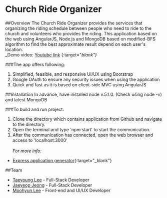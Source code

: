 # Church Ride Organizer

##Overview
The Church Ride Organizer provides the services that organizing the riding schedule between people who need to ride to the church and volunteers who provides the riding. This application based on the web using AngularJS, Node.js and MongoDB based on modified-BFS algorithm to find the best approximate result depend on each user's location. <br/>
_Demo video: [Youtube link](https://www.youtube.com/watch?v=c-7QDZQoLhc) {:target="_blank"}_

###The app offers following:

1. Simplified, feasible, and responsive UI/UX using Bootstrap
2. Google OAuth to ensure any security issues when using the application
3. Quick and fast as it is based on client-side MVC using AngularJS

##Installation
  In advance, have installed node v.5.1.0. (Check using node -v) and latest MongoDB

  ###To build and run project:
  1. Clone the directory which contains application from Github and navigate to the directory.
  2. Open the terminal and type 'npm start' to start the communication.
  3. After the communication has connected, open the web browser and access to 'localhost:3000'<br/><br/>
  *For more info:*<br/>
  - [Express application generator](http://expressjs.com/starter/generator.html){:target="_blank"}<br/>


##Team
- [Taeyoung Lee](https://github.com/xosuma) - Full-Stack Developer
- [Jaeyeop Jeong](https://github.com/kikicool) - Full-Stack Developer
- [Moohyun Lee](https://github.com/eliot36) - Front-end and UI/UX Developer
